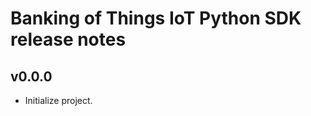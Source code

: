 Banking of Things IoT Python SDK release notes
============================

v0.0.0
-----
* Initialize project.
